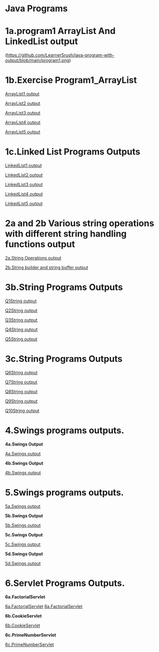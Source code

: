 # Java Programs
# 1a.program1 ArrayList And LinkedList output 

(https://github.com/LearnerSrush/java-program-with-output/blob/main/program1.png)

# 1b.Exercise Program1_ArrayList
[ArrayList1 output](https://github.com/LearnerSrush/java-program-with-output/blob/main/p1.png)

[ArrayList2 output](https://github.com/LearnerSrush/java-program-with-output/blob/main/p2.png)

[ArrayList3 output](https://github.com/LearnerSrush/java-program-with-output/blob/main/p3.png)

[ArrayList4 output](https://github.com/LearnerSrush/java-program-with-output/blob/main/p4.png)

[ArrayList5 output](https://github.com/LearnerSrush/java-program-with-output/blob/main/p5.png) 

# 1c.Linked List Programs Outputs

[LinkedList1 output](https://github.com/LearnerSrush/java-program-with-output/blob/main/LinkedList1.png)

[LinkedList2 output](https://github.com/LearnerSrush/java-program-with-output/blob/main/LinkedList2.png)

[LinkedList3 output](https://github.com/LearnerSrush/java-program-with-output/blob/main/LinkedList3.png)

[LinkedList4 output](https://github.com/LearnerSrush/java-program-with-output/blob/main/LinkedList4.png)

[LinkedList5 output](https://github.com/LearnerSrush/java-program-with-output/blob/main/LinkedList5.png)



# 2a and 2b Various string operations with different string handling functions output

[2a.String Operations output](https://github.com/LearnerSrush/java-program-with-output/blob/main/2a.StringOperations.png)

[2b.String builder and string buffer output](https://github.com/LearnerSrush/java-program-with-output/blob/main/2b.StringBufferAndStringBuilder.png)

# 3b.String Programs Outputs

[Q1String output](https://github.com/LearnerSrush/java-program-with-output/blob/main/Q1String.png)

[Q2String output](https://github.com/LearnerSrush/java-program-with-output/blob/main/Q2String.png)

[Q3String output](https://github.com/LearnerSrush/java-program-with-output/blob/main/Q3String.png)

[Q4String output](https://github.com/LearnerSrush/java-program-with-output/blob/main/Q4String.png)

[Q5String output](https://github.com/LearnerSrush/java-program-with-output/blob/main/Q5String.png)

# 3c.String Programs Outputs

[Q6String output](https://github.com/LearnerSrush/java-program-with-output/blob/main/Q6String.png)

[Q7String output](https://github.com/LearnerSrush/java-program-with-output/blob/main/Q7String.png)

[Q8String output](https://github.com/LearnerSrush/java-program-with-output/blob/main/Q8String.png)

[Q9String output](https://github.com/LearnerSrush/java-program-with-output/blob/main/Q9String.png)

[Q10String output](https://github.com/LearnerSrush/java-program-with-output/blob/main/Q10String.png)

# 4.Swings programs outputs.

**4a.Swings Output**

[4a.Swings output](https://github.com/LearnerSrush/java-program-with-output/blob/main/4aSwings.png)

**4b.Swings Output**

[4b.Swings output](https://github.com/LearnerSrush/java-program-with-output/blob/main/4bSwings.png)

# 5.Swings programs outputs.

[5a.Swings output](https://github.com/LearnerSrush/java-program-with-output/blob/main/5aSwings.png)

**5b.Swings Output**

[5b.Swings output](https://github.com/LearnerSrush/java-program-with-output/blob/main/5bSwings.png)

**5c.Swings Output**

[5c.Swings output](https://github.com/LearnerSrush/java-program-with-output/blob/main/5c.Swings.png)

**5d.Swings Output**

[5d.Swings output](https://github.com/LearnerSrush/java-program-with-output/blob/main/5d.Swings.png)

# 6.Servlet Programs Outputs.

**6a.FactorialServlet**

[6a.FactorialServlet](https://github.com/LearnerSrush/java-program-with-output/blob/main/6a.factoriall.png)
[6a.FactorialServlet](https://github.com/LearnerSrush/java-program-with-output/blob/main/6a.factorial.png)

**6b.CookieServlet**

[6b.CookieServlet](https://github.com/LearnerSrush/java-program-with-output/blob/main/6b.Cookieservlet.png)

**6c.PrimeNumberServlet**

[6c.PrimeNumberServlet](https://github.com/LearnerSrush/java-program-with-output/blob/main/6c.PrimeNumberServlet.png)

